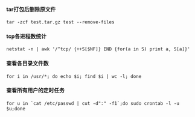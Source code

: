 #### tar打包后删除原文件
```
tar -zcf test.tar.gz test --remove-files
```

#### tcp各进程数统计
```
netstat -n | awk '/^tcp/ {++S[$NF]} END {for(a in S) print a, S[a]}'
```

#### 查看各目录文件数
```
for i in /usr/*; do echo $i; find $i | wc -l; done
```

#### 查看所有用户的定时任务
```
for u in `cat /etc/passwd | cut -d":" -f1`;do sudo crontab -l -u $u;done
```

